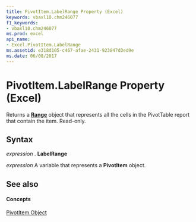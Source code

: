 ```yaml
---
title: PivotItem.LabelRange Property (Excel)
keywords: vbaxl10.chm246077
f1_keywords:
- vbaxl10.chm246077
ms.prod: excel
api_name:
- Excel.PivotItem.LabelRange
ms.assetid: e318d105-c467-afae-2431-923847d3ed9e
ms.date: 06/08/2017
---
```



# PivotItem.LabelRange Property (Excel)

Returns a **[Range](range-object-excel.md)** object that represents all the cells in the PivotTable report that contain the item. Read-only.


## Syntax

 _expression_ . **LabelRange**

 _expression_ A variable that represents a **PivotItem** object.


## See also


#### Concepts


[PivotItem Object](pivotitem-object-excel.md)

